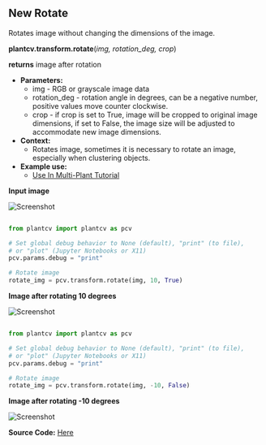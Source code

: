 ## New Rotate

Rotates image without changing the dimensions of the image.

**plantcv.transform.rotate**(*img, rotation_deg, crop*)

**returns** image after rotation

- **Parameters:**
    - img - RGB or grayscale image data
    - rotation_deg - rotation angle in degrees, can be a negative number, positive values move counter clockwise.
    - crop - if crop is set to True, image will be cropped to original image dimensions, if set to False, the image size will be adjusted to accommodate new image dimensions.
- **Context:**
    - Rotates image, sometimes it is necessary to rotate an image, especially when clustering objects.
- **Example use:**
    - [Use In Multi-Plant Tutorial](tutorials/multi-plant_tutorial.md)
    
**Input image**

![Screenshot](img/documentation_images/rotate2/34_whitebalance.jpg)

```python

from plantcv import plantcv as pcv

# Set global debug behavior to None (default), "print" (to file), 
# or "plot" (Jupyter Notebooks or X11)
pcv.params.debug = "print"

# Rotate image
rotate_img = pcv.transform.rotate(img, 10, True)

```

**Image after rotating 10 degrees**

![Screenshot](img/documentation_images/rotate2/10_rotated_img.jpg)

```python

from plantcv import plantcv as pcv

# Set global debug behavior to None (default), "print" (to file), 
# or "plot" (Jupyter Notebooks or X11)
pcv.params.debug = "print"

# Rotate image
rotate_img = pcv.transform.rotate(img, -10, False)

```

**Image after rotating -10 degrees**

![Screenshot](img/documentation_images/rotate2/8_rotated_img.png)

**Source Code:** [Here](https://github.com/danforthcenter/plantcv/blob/master/plantcv/plantcv/transform/rotate.py)
